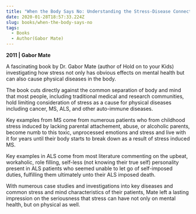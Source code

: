 ```yaml
---
title: "When the Body Says No: Understanding the Stress-Disease Connection"
date: 2020-01-28T18:57:33.224Z
slug: books/when-the-body-says-no
tags:
  - Books
  - Author(Gabor Mate)
---
```


**2011 | Gabor Mate**

A fascinating book by Dr. Gabor Mate (author of Hold on to your Kids) investigating how stress not only has obvious effects on mental health but can also cause physical diseases in the body.

The book cuts directly against the common separation of body and mind that most people, including traditional medical and research communities, hold limiting consideration of stress as a cause for physical diseases including cancer, MS, ALS, and other auto-immune diseases.

Key examples from MS come from numerous patients who from childhood stress induced by lacking parental attachement, abuse, or alcoholic parents, become numb to this toxic, unprocessed emotions and stress and live with it for years until their body starts to break down as a result of stress induced MS.

Key examples in ALS come from most literature commenting on the upbeat, workaholic, role filling, self-less (not knowing their true self) personality present in ALS patients who seemed unable to let go of self-imposed duties, fulfilling them ultimately unto their ALS imposed death.

With numerous case studies and investigations into key diseases and common stress and mind characteristics of their patients, Mate left a lasting impression on the seriousness that stress can have not only on mental health, but on physical as well.
